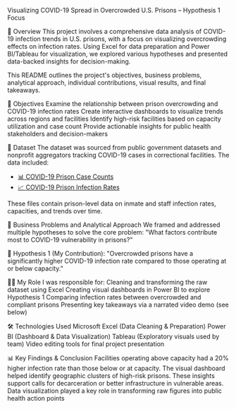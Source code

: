Visualizing COVID-19 Spread in Overcrowded U.S. Prisons – Hypothesis 1 Focus

🧾 Overview
This project involves a comprehensive data analysis of COVID-19 infection trends in U.S. prisons, with a focus on visualizing overcrowding effects on infection rates. Using Excel for data preparation and Power BI/Tableau for visualization, we explored various hypotheses and presented data-backed insights for decision-making.

This README outlines the project's objectives, business problems, analytical approach, individual contributions, visual results, and final takeaways.

🎯 Objectives
Examine the relationship between prison overcrowding and COVID-19 infection rates
Create interactive dashboards to visualize trends across regions and facilities
Identify high-risk facilities based on capacity utilization and case count
Provide actionable insights for public health stakeholders and decision-makers

🧩 Dataset
The dataset was sourced from public government datasets and nonprofit aggregators tracking COVID-19 cases in correctional facilities. The data included:

- [📊 COVID-19 Prison Case Counts](https://github.com/harikrishna3704/covid19-prison-analysis/blob/main/covid_prison_cases.xlsx)
- [📈 COVID-19 Prison Infection Rates](https://github.com/harikrishna3704/covid19-prison-analysis/blob/main/covid_prison_rates.xlsx)

These files contain prison-level data on inmate and staff infection rates, capacities, and trends over time.

💼 Business Problems and Analytical Approach
We framed and addressed multiple hypotheses to solve the core problem:
"What factors contribute most to COVID-19 vulnerability in prisons?"

📌 Hypothesis 1 (My Contribution):
"Overcrowded prisons have a significantly higher COVID-19 infection rate compared to those operating at or below capacity."

👨‍💻 My Role
I was responsible for:
Cleaning and transforming the raw dataset using Excel
Creating visual dashboards in Power BI to explore Hypothesis 1
Comparing infection rates between overcrowded and compliant prisons
Presenting key takeaways via a narrated video demo (see below)

🛠 Technologies Used
Microsoft Excel (Data Cleaning & Preparation)
Power BI (Dashboard & Data Visualization)
Tableau (Exploratory visuals used by team)
Video editing tools for final project presentation

📊 Key Findings & Conclusion
Facilities operating above capacity had a 20% higher infection rate than those below or at capacity.
The visual dashboard helped identify geographic clusters of high-risk prisons.
These insights support calls for decarceration or better infrastructure in vulnerable areas.
Data visualization played a key role in transforming raw figures into public health action points
